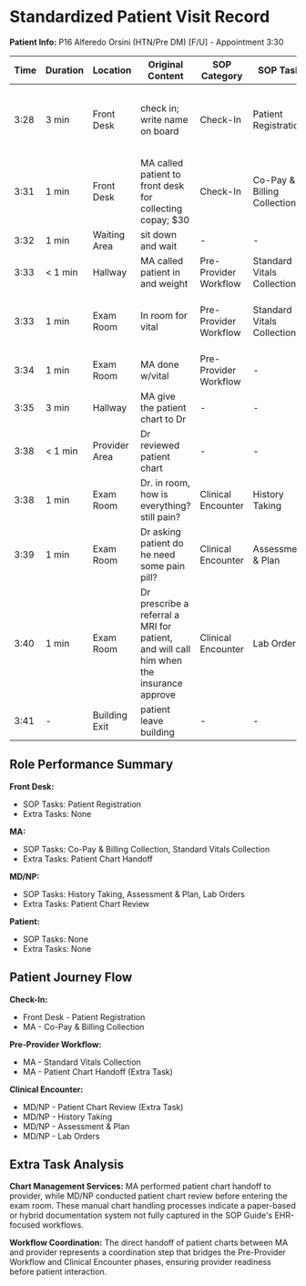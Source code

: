 # Standardized Patient Visit Record

**Patient Info:** P16 Alferedo Orsini (HTN/Pre DM) [F/U] - Appointment 3:30

| Time | Duration | Location | Original Content | SOP Category | SOP Task | Completed Checklist | Primary Role | Extra Task |
|------|----------|----------|------------------|--------------|----------|-------------------|--------------|------------|
| 3:28 | 3 min | Front Desk | check in; write name on board | Check-In | Patient Registration | ☐ Appointment confirmed<br>☐ Arrival time recorded | Front Desk | - |
| 3:31 | 1 min | Front Desk | MA called patient to front desk for collecting copay; $30 | Check-In | Co-Pay & Billing Collection | ☐ Co-pay verified<br>☐ Payment collected | MA | - |
| 3:32 | 1 min | Waiting Area | sit down and wait | - | - | - | Patient | - |
| 3:33 | < 1 min | Hallway | MA called patient in and weight | Pre-Provider Workflow | Standard Vitals Collection | ☐ Weight collected | MA | - |
| 3:33 | 1 min | Exam Room | In room for vital | Pre-Provider Workflow | Standard Vitals Collection | ☐ Vitals collected<br>☐ Documented in EHR | MA | - |
| 3:34 | 1 min | Exam Room | MA done w/vital | Pre-Provider Workflow | - | - | MA | - |
| 3:35 | 3 min | Hallway | MA give the patient chart to Dr | - | - | - | MA | Patient Chart Handoff |
| 3:38 | < 1 min | Provider Area | Dr reviewed patient chart | - | - | - | MD/NP | Patient Chart Review |
| 3:38 | 1 min | Exam Room | Dr. in room, how is everything? still pain? | Clinical Encounter | History Taking | ☐ Chief complaint reviewed | MD/NP | - |
| 3:39 | 1 min | Exam Room | Dr asking patient do he need some pain pill? | Clinical Encounter | Assessment & Plan | ☐ Plan established (Rx, labs, referrals, education) | MD/NP | - |
| 3:40 | 1 min | Exam Room | Dr prescribe a referral a MRI for patient, and will call him when the insurance approve | Clinical Encounter | Lab Orders | ☐ Orders entered in EHR<br>☐ Instructions explained | MD/NP | - |
| 3:41 | - | Building Exit | patient leave building | - | - | - | Patient | - |

## Role Performance Summary

**Front Desk:**
- SOP Tasks: Patient Registration
- Extra Tasks: None

**MA:**
- SOP Tasks: Co-Pay & Billing Collection, Standard Vitals Collection
- Extra Tasks: Patient Chart Handoff

**MD/NP:**
- SOP Tasks: History Taking, Assessment & Plan, Lab Orders
- Extra Tasks: Patient Chart Review

**Patient:**
- SOP Tasks: None
- Extra Tasks: None

## Patient Journey Flow

**Check-In:**
- Front Desk - Patient Registration
- MA - Co-Pay & Billing Collection

**Pre-Provider Workflow:**
- MA - Standard Vitals Collection
- MA - Patient Chart Handoff (Extra Task)

**Clinical Encounter:**
- MD/NP - Patient Chart Review (Extra Task)
- MD/NP - History Taking
- MD/NP - Assessment & Plan
- MD/NP - Lab Orders

## Extra Task Analysis

**Chart Management Services:** MA performed patient chart handoff to provider, while MD/NP conducted patient chart review before entering the exam room. These manual chart handling processes indicate a paper-based or hybrid documentation system not fully captured in the SOP Guide's EHR-focused workflows.

**Workflow Coordination:** The direct handoff of patient charts between MA and provider represents a coordination step that bridges the Pre-Provider Workflow and Clinical Encounter phases, ensuring provider readiness before patient interaction.